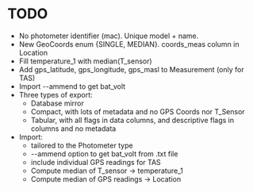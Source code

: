 # TODO
* No photometer identifier (mac). Unique model + name.
* New GeoCoords enum {SINGLE, MEDIAN}. coords_meas column in Location
* Fill temperature_1 with median(T_sensor)
* Add gps_latitude, gps_longitude, gps_masl to Measurement (only for TAS)
* Import --ammend to get bat_volt
* Three types of export:
	- Database mirror
	- Compact, with lots of metadata and no GPS Coords nor T_Sensor
	- Tabular, with all flags in data columns, and descriptive flags in columns and no metadata
* Import:
	- tailored to the Photometer type
	- --ammend option to get bat_volt from .txt file
	- include individual GPS readings for TAS
	- Compute median of T_sensor -> temperature_1
	- Compute median of GPS readings -> Location
